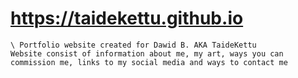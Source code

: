 # https://taidekettu.github.io
	
	\ Portfolio website created for Dawid B. AKA TaideKettu 
	Website consist of information about me, my art, ways you can commission me, links to my social media and ways to contact me
